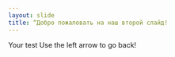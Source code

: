 ```yaml
---
layout: slide
title: “Добро пожаловать на наш второй слайд!
---
```

Your test
Use the left arrow to go back!
